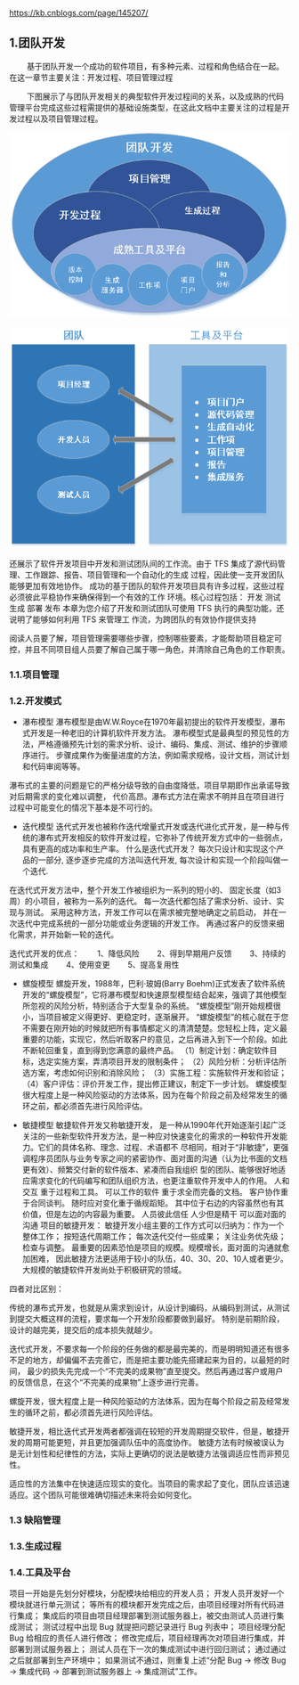 https://kb.cnblogs.com/page/145207/

## 1.团队开发

&nbsp;&nbsp;&nbsp;&nbsp;&nbsp;&nbsp;&nbsp;&nbsp;基于团队开发一个成功的软件项目，有多种元素、过程和角色结合在一起。在这一章节主要关注：开发过程、项目管理过程

&nbsp;&nbsp;&nbsp;&nbsp;&nbsp;&nbsp;&nbsp;&nbsp;下图展示了与团队开发相关的典型软件开发过程间的关系，以及成熟的代码管理平台完成这些过程需提供的基础设施类型，在这此文档中主要关注的过程是开发过程以及项目管理过程。

![图1.1 团队开发](/assets/团队开发.png)



![](/assets/团队开发角色.png)

还展示了软件开发项目中开发和测试团队间的工作流。由于 TFS 集成了源代码管理、工作跟踪、报告、项目管理和一个自动化的生成
过程，因此使一支开发团队能够更加有效地协作。
成功的基于团队的软件开发项目具有许多过程，这些过程必须彼此平稳协作来确保得到一个有效的工作
环境。核心过程包括：
开发
测试
生成
部署
发布
本章为您介绍了开发和测试团队可使用 TFS 执行的典型功能，还说明了能够如何利用 TFS 来管理工
作流，为跨团队的有效协作提供支持



阅读人员要了解，项目管理需要哪些步骤，控制哪些要素，才能帮助项目稳定可控，并且不同项目组人员要了解自己属于哪一角色，并清除自己角色的工作职责。
### 1.1.项目管理
### 1.2.开发模式

 - 瀑布模型
 瀑布模型是由W.W.Royce在1970年最初提出的软件开发模型，瀑布式开发是一种老旧的计算机软件开发方法。
  瀑布模型式是最典型的预见性的方法，严格遵循预先计划的需求分析、设计、编码、集成、测试、维护的步骤顺序进行。
  步骤成果作为衡量进度的方法，例如需求规格，设计文档，测试计划和代码审阅等等。 
  
  瀑布式的主要的问题是它的严格分级导致的自由度降低，项目早期即作出承诺导致对后期需求的变化难以调整，
  代价高昂。瀑布式方法在需求不明并且在项目进行过程中可能变化的情况下基本是不可行的。 
  
 - 迭代模型
 迭代式开发也被称作迭代增量式开发或迭代进化式开发，是一种与传统的瀑布式开发相反的软件开发过程，它弥补了传统开发方式中的一些弱点，具有更高的成功率和生产率。
 什么是迭代式开发？
 每次只设计和实现这个产品的一部分, 
 逐步逐步完成的方法叫迭代开发, 
 每次设计和实现一个阶段叫做一个迭代. 
 
 在迭代式开发方法中，整个开发工作被组织为一系列的短小的、
固定长度（如3周）的小项目，被称为一系列的迭代。
每一次迭代都包括了需求分析、设计、实现与测试。
采用这种方法，开发工作可以在需求被完整地确定之前启动，
并在一次迭代中完成系统的一部分功能或业务逻辑的开发工作。
再通过客户的反馈来细化需求，并开始新一轮的迭代。

 迭代式开发的优点：
 　　1、降低风险
 　　2、得到早期用户反馈
 　　3、持续的测试和集成
 　　4、使用变更
 　　5、提高复用性

 - 螺旋模型
 螺旋开发，1988年，巴利·玻姆(Barry Boehm)正式发表了软件系统开发的“螺旋模型”，它将瀑布模型和快速原型模型结合起来，强调了其他模型所忽视的风险分析，特别适合于大型复杂的系统。
 “螺旋模型”刚开始规模很小，当项目被定义得更好、更稳定时，逐渐展开。 
 “螺旋模型”的核心就在于您不需要在刚开始的时候就把所有事情都定义的清清楚楚。您轻松上阵，定义最重要的功能，实现它，然后听取客户的意见，之后再进入到下一个阶段。如此不断轮回重复，直到得到您满意的最终产品。 
（1）制定计划：确定软件目标，选定实施方案，弄清项目开发的限制条件；
（2）风险分析：分析评估所选方案，考虑如何识别和消除风险； 
（3）实施工程：实施软件开发和验证； 
（4）客户评估：评价开发工作，提出修正建议，制定下一步计划。 
 螺旋模型很大程度上是一种风险驱动的方法体系，因为在每个阶段之前及经常发生的循环之前，都必须首先进行风险评估。

 - 敏捷模型
  敏捷软件开发又称敏捷开发， 是一种从1990年代开始逐渐引起广泛关注的一些新型软件开发方法，是一种应对快速变化的需求的一种软件开发能力。它们的具体名称、理念、过程、术语都不 尽相同，相对于“非敏捷”，更强调程序员团队与业务专家之间的紧密协作、面对面的沟通（认为比书面的文档更有效）、频繁交付新的软件版本、紧凑而自我组织 型的团队、能够很好地适应需求变化的代码编写和团队组织方法，也更注重软件开发中人的作用。
人和交互 重于过程和工具。
可以工作的软件 重于求全而完备的文档。
客户协作重于合同谈判。
随时应对变化重于循规蹈矩。
其中位于右边的内容虽然也有其价值，但是左边的内容最为重要。
人员彼此信任 人少但是精干 可以面对面的沟通
项目的敏捷开发：
敏捷开发小组主要的工作方式可以归纳为：作为一个整体工作； 按短迭代周期工作； 每次迭代交付一些成果； 
关注业务优先级； 检查与调整。
最重要的因素恐怕是项目的规模。规模增长，面对面的沟通就愈加困难，
因此敏捷方法更适用于较小的队伍，40、30、20、10人或者更少。
大规模的敏捷软件开发尚处于积极研究的领域。


四者对比区别： 

传统的瀑布式开发，也就是从需求到设计，从设计到编码，从编码到测试，从测试到提交大概这样的流程，要求每一个开发阶段都要做到最好。
特别是前期阶段，设计的越完美，提交后的成本损失就越少。

迭代式开发，不要求每一个阶段的任务做的都是最完美的，而是明明知道还有很多不足的地方，却偏偏不去完善它，而是把主要功能先搭建起来为目的，以最短的时间，
最少的损失先完成一个“不完美的成果物”直至提交。然后再通过客户或用户的反馈信息，在这个“不完美的成果物”上逐步进行完善。

螺旋开发，很大程度上是一种风险驱动的方法体系，因为在每个阶段之前及经常发生的循环之前，都必须首先进行风险评估。

敏捷开发，相比迭代式开发两者都强调在较短的开发周期提交软件，但是，敏捷开发的周期可能更短，并且更加强调队伍中的高度协作。
敏捷方法有时候被误认为是无计划性和纪律性的方法，实际上更确切的说法是敏捷方法强调适应性而非预见性。 

适应性的方法集中在快速适应现实的变化。当项目的需求起了变化，团队应该迅速适应。这个团队可能很难确切描述未来将会如何变化。

### 1.3 缺陷管理

### 1.3.生成过程


### 1.4.工具及平台



项目一开始是先划分好模块，分配模块给相应的开发人员；
开发人员开发好一个模块就进行单元测试；
等所有的模块都开发完成之后，由项目经理对所有代码进行集成；
集成后的项目由项目经理部署到测试服务器上，被交由测试人员进行集成测试；
测试过程中出现 Bug 就提把问题记录进行 Bug 列表中；
项目经理分配 Bug 给相应的责任人进行修改；
修改完成后，项目经理再次对项目进行集成，并部署到测试服务器上；
测试人员在下一次的集成测试中进行回归测试；
通过通过之后就部署到生产环境中；
如果测试不通过，则重复上述“分配 Bug -> 修改 Bug -> 集成代码 -> 部署到测试服务器上 -> 集成测试”工作。









